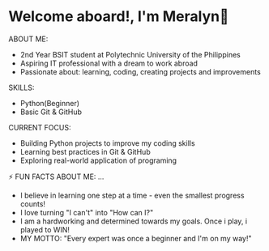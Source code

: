 # Welcome aboard!, I'm Meralyn👋

ABOUT ME: 
- 2nd Year BSIT student at Polytechnic University of the Philippines
- Aspiring IT professional with a dream to work abroad
- Passionate about: learning, coding, creating projects and improvements

SKILLS:
- Python(Beginner)
- Basic Git & GitHub

CURRENT FOCUS:
- Building Python projects to improve my coding skills
- Learning best practices in Git & GitHub
- Exploring real-world application of programing

⚡ FUN FACTS ABOUT ME: ...
- I believe in learning one step at a time - even the smallest progress counts!
- I love turning "I can't" into "How can I?"
- I am a hardworking and determined towards my goals. Once i play, i played to WIN!
- MY MOTTO: "Every expert was once a beginner and I'm on my way!"
